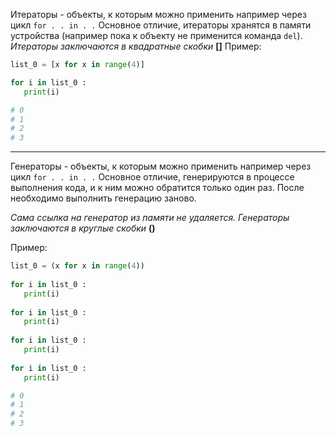 Итераторы - объекты, к которым можно применить например через цикл `for . . in . .`
Основное отличие, итераторы хранятся в памяти устройства (например пока к объекту не применится команда `del`).
*Итераторы заключаются в квадратные скобки* **[]**
Пример:
```python
list_0 = [x for x in range(4)]

for i in list_0 :  
   print(i)

# 0
# 1
# 2
# 3
```

---

Генераторы - объекты, к которым можно применить например через цикл `for . . in . .`
Основное отличие, генерируются в процессе выполнения кода, и к ним можно обратится только один раз. После необходимо выполнить генерацию заново. 

*Сама ссылка на генератор из памяти не удаляется.*
*Генераторы заключаются в круглые скобки* **()**

Пример:
```python
list_0 = (x for x in range(4))  
  
for i in list_0 :  
   print(i)  
  
for i in list_0 :  
   print(i)  
  
for i in list_0 :  
   print(i)  
  
for i in list_0 :  
   print(i)

# 0
# 1
# 2
# 3
```